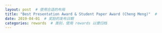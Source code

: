 ```yaml
---
layout: post  # 使用合适的布局
title: "Best Presentation Award & Student Paper Award (Cheng Meng)"  # 奖励名称
date: 2019-04-01  # 奖励的发布日期
categories: rewards  # 类别，使用 rewards 以便归档
---
```


